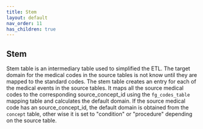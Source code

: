 ```yaml
---
title: Stem
layout: default
nav_order: 11
has_children: true
---
```


## Stem

Stem table is an intermediary table used to simplified the ETL. 
The target domain for the medical codes in the source tables is not know until they are mapped to the standard codes. 
The stem table creates an entry for each of the medical events in the source tables. 
It maps all the source medical codes to the corresponding source_concept_id using the `fg_codes_table` mapping table and calculates the default domain.
If the source medical code has an source_concept_id, the default domain is obtained from the `concept` table, other wise it is set to "condition" or "procedure" depending on the source table. 
